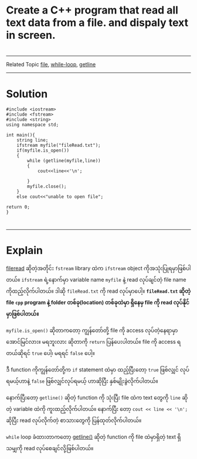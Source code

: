 # Create a C++ program that read all text data from a file. and dispaly text in screen.

#
---

Related Topic 
[file](courseid-5,lessonid-24), [while-loop](courseid-5,lessonid-16), [getline](courseid-5,lessonid-17)

---
# Solution 

    #include <iostream>
    #include <fstream>
    #include <string>
    using namespace std;

    int main(){
        string line;
        ifstream myfile("fileRead.txt");
        if(myfile.is_open())
        {
            while (getline(myfile,line))
            {
                cout<<line<<'\n';

            }
            myfile.close();
        }
        else cout<<"unable to open file";

    return 0;
    }

#
----

# Explain
[fileread](courseid-5,lessonid-24) ဆိုတဲ့အတိုင်း `fstream` library ထဲက `ifstream` object ကိုအသုံးပြုရမှာဖြစ်ပါတယ်။ `ifstream` ရဲ့နောက်မှာ variable name `myfile` နဲ့ read လုပ်ချင်တဲ့ file name ကိုထည့်လိုက်ပါတယ်။ ဒါဆို `fileRead.txt` ကို read လုပ်မှာပေါ့။ **`fileRead.txt` ဆိုတဲ့ file `cpp` program နဲ့ folder တစ်ခု(location) တစ်ခုထဲမှာ ရှိနေမှ file ကို read လုပ်နိုင်မှာဖြစ်ပါတယ်။** 

`myfile.is_open()` ဆိုတာကတော့ ကျွန်တော်တို့ file ကို access လုပ်တဲ့နေရာမှာ အောင်မြင်လား။ မရဘူးလား ဆိုတာကို `return` ပြန်ပေးပါတယ်။ file ကို access ရတယ်ဆိုရင် `true` ပေါ့၊ မရရင် `false` ပေါ့။ 

ဒီ function ကိုကျွန်တော်တို့က `if` statement ထဲမှာ ထည့်ပြီးတော့ `true` ဖြစ်လျှင် လုပ်ရမယ့်ဟာနဲ့ `false` ဖြစ်လျှင်လုပ်ရမယ့် ဟာဆိုပြီး နှစ်မျိုးခွဲလိုက်ပါတယ်။

နောက်ပြီးတော့ `getline()` ဆိုတဲ့ function ကို သုံးပြီး file ထဲက text တွေကို `line` ဆိုတဲ့ variable ထဲကို ကူးထည့်လိုက်ပါတယ်။ နောက်ပြီး တော့ `cout << line << '\n';` ဆိုပြီး read လုပ်လိုက်တဲ့ စာသားတွေကို ပြန်ထုတ်လိုက်ပါတယ်။ 

`while` loop ခံထားတာကတော့ [getline()](courseid-5,lessonid-17) ဆိုတဲ့ function ကို file ထဲမှာရှိတဲ့ text ရှိသမျှကို read လုပ်စေချင်လို့ဖြစ်ပါတယ်။

#